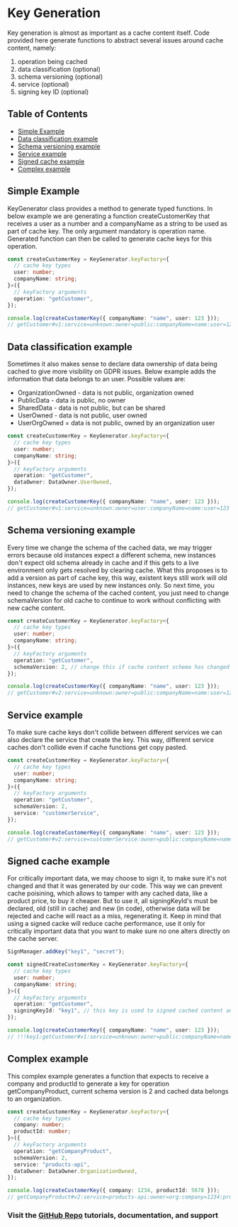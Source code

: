 # Key Generation

Key generation is almost as important as a cache content itself. Code provided here generate functions to abstract several issues around cache content, namely:

1. operation being cached
2. data classification (optional)
3. schema versioning (optional)
4. service (optional)
5. signing key ID (optional)
   <br/>

## Table of Contents

<!-- prettier-ignore-start -->

- [Simple Example](#simple-example)
- [Data classification example](#data-classification-example)
- [Schema versioning example](#schema-versioning-example)
- [Service example](#service-example)
- [Signed cache example](#signed-cache-example)
- [Complex example](#complex-example)

<!-- prettier-ignore-end -->

## Simple Example

KeyGenerator class provides a method to generate typed functions. In below example we are generating a function createCustomerKey that receives a user as a number and a companyName as a string to be used as part of cache key. The only argument mandatory is operation name. Generated function can then be called to generate cache keys for this operation.

```ts
const createCustomerKey = KeyGenerator.keyFactory<{
  // cache key types
  user: number;
  companyName: string;
}>({
  // keyFactory arguments
  operation: "getCustomer",
});

console.log(createCustomerKey({ companyName: "name", user: 123 }));
// getCustomer#v1:service=unknown:owner=public:companyName=name:user=123
```

## Data classification example

Sometimes it also makes sense to declare data ownership of data being cached to give more visibility on GDPR issues. Below example adds the information that data belongs to an user. Possible values are:

- OrganizationOwned - data is not public, organization owned
- PublicData - data is public, no owner
- SharedData - data is not public, but can be shared
- UserOwned - data is not public, user owned
- UserOrgOwned = data is not public, owned by an organization user

```ts
const createCustomerKey = KeyGenerator.keyFactory<{
  // cache key types
  user: number;
  companyName: string;
}>({
  // keyFactory arguments
  operation: "getCustomer",
  dataOwner: DataOwner.UserOwned,
});

console.log(createCustomerKey({ companyName: "name", user: 123 }));
// getCustomer#v1:service=unknown:owner=user:companyName=name:user=123
```

## Schema versioning example

Every time we change the schema of the cached data, we may trigger errors because old instances expect a different schema, new instances don't expect old schema already in cache and if this gets to a live environment only gets resolved by clearing cache. What this proposes is to add a version as part of cache key, this way, existent keys still work will old instances, new keys are used by new instances only.
So next time, you need to change the schema of the cached content, you just need to change schemaVersion for old cache to continue to work without conflicting with new cache content.

```ts
const createCustomerKey = KeyGenerator.keyFactory<{
  // cache key types
  user: number;
  companyName: string;
}>({
  // keyFactory arguments
  operation: "getCustomer",
  schemaVersion: 2, // change this if cache content schema has changed
});

console.log(createCustomerKey({ companyName: "name", user: 123 }));
// getCustomer#v2:service=unknown:owner=public:companyName=name:user=123
```

## Service example

To make sure cache keys don't collide between different services we can also declare the service that create the key. This way, different service caches don't collide even if cache functions get copy pasted.

```ts
const createCustomerKey = KeyGenerator.keyFactory<{
  // cache key types
  user: number;
  companyName: string;
}>({
  // keyFactory arguments
  operation: "getCustomer",
  schemaVersion: 2,
  service: "customerService",
});

console.log(createCustomerKey({ companyName: "name", user: 123 }));
// getCustomer#v2:service=customerService:owner=public:companyName=name:user=123
```

## Signed cache example

For critically important data, we may choose to sign it, to make sure it's not changed and that it was generated by our code. This way we can prevent cache poisining, which allows to tamper with any cached data, like a product price, to buy it cheaper.
But to use it, all signingKeyId's must be declared, old (still in cache) and new (in code), otherwise data will be rejected and cache will react as a miss, regenerating it.
Keep in mind that using a signed cacke will reduce cache performance, use it only for critically important data that you want to make sure no one alters directly on the cache server.

```ts
SignManager.addKey("key1", "secret");

const signedCreateCustomerKey = KeyGenerator.keyFactory<{
  // cache key types
  user: number;
  companyName: string;
}>({
  // keyFactory arguments
  operation: "getCustomer",
  signingKeyId: "key1", // this key is used to signed cached content and to validate it
});

console.log(createCustomerKey({ companyName: "name", user: 123 }));
// !!!key1:getCustomer#v1:service=unknown:owner=public:companyName=name:user=123
```

## Complex example

This complex example generates a function that expects to receive a company and productId to generate a key for operation getCompanyProduct, current schema version is 2 and cached data belongs to an organization.

```ts
const createCustomerKey = KeyGenerator.keyFactory<{
  // cache key types
  company: number;
  productId: number;
}>({
  // keyFactory arguments
  operation: "getCompanyProduct",
  schemaVersion: 2,
  service: "products-api",
  dataOwner: DataOwner.OrganizationOwned,
});

console.log(createCustomerKey({ company: 1234, productId: 5678 }));
// getCompanyProduct#v2:service=products-api:owner=org:company=1234:productId=5678
```

### Visit the [GitHub Repo](https://github.com/nelsongomes/reliable-caching/) tutorials, documentation, and support
